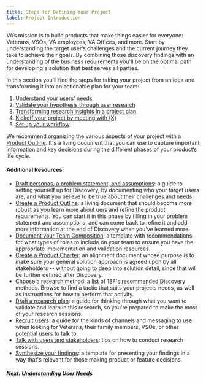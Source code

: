 ```yaml
---
title: Steps for Defining Your Project
label: Project Introduction
---
```

VA’s mission is to build products that make things easier for everyone: Veterans, VSOs, VA employees, VA Offices, and more. Start by understanding the target user’s challenges and the current journey they take to achieve their goals. By combining those discovery findings with an understanding of the business requirements you'll be on the optimal path for developing a solution that best serves all parties.

In this section you'll find the steps for taking your project from an idea and transforming it into an actionable plan for your team:
  1. [Understand your users' needs](./understanding-user-needs)
  1. [Validate your hypothesis through user research](./validating-hypotheses-with-research)
  1. [Transforming research insights in a project plan](./from-insights-to-a-project-plan)
  1. [Kickoff your project by meeting with (X)](./kickoff-your-project)
  1. [Set up your workflow](./set-up-your-workflow)

We recommend organizing the various aspects of your project with a [Product Outline](/docs/resources/templates/product-outline). It's a living document that you can use to capture important information and key decisions during the different phases of your product’s life cycle.


#### Additional Resources:

- [Draft personas, a problem statement, and assumptions](https://github.com/department-of-veterans-affairs/va-digital-services-platform-docs/blob/rr-edits/content/03-defining-the-project/01-understanding-user-needs.md): a guide to setting yourself up for Discovery, by documenting who your target users are, and what you believe to be true about their challenges and needs.
- [Create a Product Outline](/): a living document that should become more robust as you learn more about uers and refine the product requirements. You can start it in this phase by filling in your problem statement and assumptions, and can come back to refine it and add more information at the end of Discovery when you've learned more.
- [Document your Team Composition](/): a template with recommendations for what types of roles to include on your team to ensure you have the appropriate implementation and validation resources.
- [Create a Product Charter](/): an alignment document whose purpose is to make sure your general solution approach is agreed upon by all stakeholders -- without going to deep into solution detail, since that will be further defined after Discovery.
- [Choose a research method](https://methods.18f.gov/discover/): a list of 18F's recommended Discovery methods. Browse to find a tactic that suits your projects needs, as well as instructions for how to perform that activity.
- [Draft a research plan](/): a guide for thinking through what you want to validate and learn in this research, so you're prepared to make the most of your research sessions.
- [Recruit users](/): a guide for the kinds of channels and messaging to use when looking for Veterans, their family members, VSOs, or other potential users to talk to.
- [Talk with users and stakeholders](/): tips on how to conduct research sessions.
- [Synthesize your findings](/): a template for presenting your findings in a way that's relevant for those making product or feature decisions.

<!-- Next Button -->
<a href='./understanding-user-needs'><div class="next-button"><h5 class="next-text">Next: Understanding User Needs</h5></div></a>
